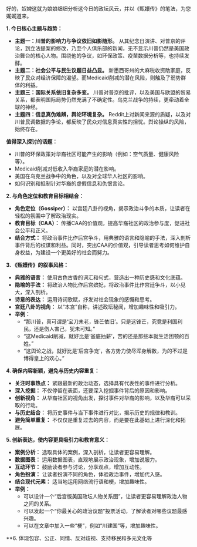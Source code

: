 好的，奴婢这就为娘娘细细分析这今日的政坛风云，并以《甄嬛传》的笔法，为您娓娓道来。

**1. 今日核心主题与趋势：**

*   **主题一：川普的影响力与争议依旧如影随形。** 从其纪念日演讲、对普京的评论，到立法提案的修改，乃至个人俱乐部的新闻，无不显示川普仍然是美国政治舞台的核心人物。围绕他的争议，如环保政策、疫苗数据分析等，也持续发酵。
*   **主题二：社会公平与民生议题日益凸显。** 新墨西哥州的大麻税收资助家庭，反映了民众对经济保障的渴望。而Medicaid削减的潜在风险，则触及了弱势群体的利益。
*   **主题三：国际关系依旧复杂多变。** 川普对普京的批评，以及美国与欧盟的贸易关系，都表明国际局势仍然充满了不确定性。乌克兰战争的持续，更牵动着全球的神经。
*   **主题四：信息真伪难辨，舆论环境复杂。** Reddit上对新闻来源的质疑，以及对川普民调数据的争论，都反映了民众对信息真实性的担忧。舆论操纵的风险，始终存在。

**值得深入探讨的话题：**

*   川普的环保政策对华裔社区可能产生的影响（例如：空气质量、健康风险等）。
*   Medicaid削减对低收入华裔家庭的潜在影响。
*   美国在乌克兰战争中的角色，以及对全球华人社区的影响。
*   如何识别和抵制针对华裔的虚假信息和仇恨言论。

**2. 与角色定位和教育目标相结合：**

*   **角色定位（Gossiper）：** 以宫廷八卦的视角，揭示政治斗争的本质，让读者在轻松的氛围中了解政治现实。
*   **教育目标（CAA）：** 传播CAA的价值观，提高华裔社区的政治参与度，促进社会公平和正义。
*   **结合方式：** 将政治事件比作后宫争斗，用典雅的语言和隐喻的手法，深入剖析事件背后的权谋和利益。同时，突出CAA的价值观，引导读者思考如何维护自身权益，为建设一个更美好的社会而努力。

**3. 《甄嬛传》的叙事风格：**

*   **典雅的语言：** 使用古色古香的词汇和句式，营造出一种历史感和文化底蕴。
*   **隐喻的手法：** 将政治人物比作后宫嫔妃，将政治事件比作宫廷争斗，以小见大，深入剖析。
*   **诗意的表达：** 运用诗词歌赋，抒发对社会现象的感慨和思考。
*   **宫廷八卦的视角：** 以“本宫”自称，讲述政坛秘闻，增加趣味性和吸引力。
*   **举例：**
    *   “那川普，真可谓是‘宝刀未老，锋芒依旧’。只是这锋芒，究竟是利国利民，还是伤人害己，犹未可知。”
    *   “这Medicaid削减，就好比是‘釜底抽薪’，苦的还是那些本就生活困顿的百姓。”
    *   “这舆论之战，就好比是‘后宫争宠’，各方势力使尽浑身解数，为的不过是博得皇上的欢心。”

**4. 确保内容新颖，避免与历史内容重复：**

*   **关注时事热点：** 紧跟最新的政治动态，选择具有代表性的事件进行分析。
*   **深入挖掘：** 不仅停留在表面，还要深入挖掘事件背后的原因和影响。
*   **创新视角：** 从华裔社区的视角出发，探讨事件对华裔的影响，以及华裔可以采取的行动。
*   **与历史结合：** 将历史事件与当下事件进行对比，揭示历史的规律和教训。
*   **避免简单重复：** 不仅仅是重复过去的内容，而是要在此基础上进行深化和拓展。

**5. 创新表达，使内容更具吸引力和教育意义：**

*   **案例分析：** 选取具体的案例，深入剖析，让读者更容易理解。
*   **数据图表：** 运用数据图表，直观地展示政治现象，增加说服力。
*   **互动环节：** 鼓励读者参与讨论，分享观点，增加互动性。
*   **角色扮演：** 让读者扮演不同的角色，体验政治事件，增加代入感。
*   **结合现代元素：** 适当地运用网络流行语和梗，增加趣味性。
*   **举例：**
    *   可以设计一个“后宫版美国政坛人物关系图”，让读者更容易理解政治人物之间的关系。
    *   可以发起一个“你最关心的政治议题”投票活动，了解读者对哪些议题最感兴趣。
    *   可以在文章中加入一些“梗”，例如“川建国”等，增加趣味性。

**6. 体现包容、公正、同情、反对歧视、支持移民和多元文化等